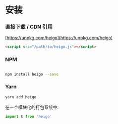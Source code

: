 # 安装

### 直接下载 / CDN 引用

[https://unpkg.com/heigo](https://unpkg.com/heigo)


``` html
<script src="/path/to/heigo.js"></script>
```

### NPM

``` bash

npm install heigo --save

```

### Yarn

``` bash
yarn add heigo
```

在一个模块化的打包系统中:

``` js
import $ from 'heigo'
```



<!-- ### 自己构建

如果需要使用 dev 分支下的最新版本，您可以直接从 GitHub 上克隆代码并自己构建。

``` bash
git clone https://github.com/vuejs/vuex.git node_modules/vuex
cd node_modules/vuex
npm install
npm run build
``` -->

